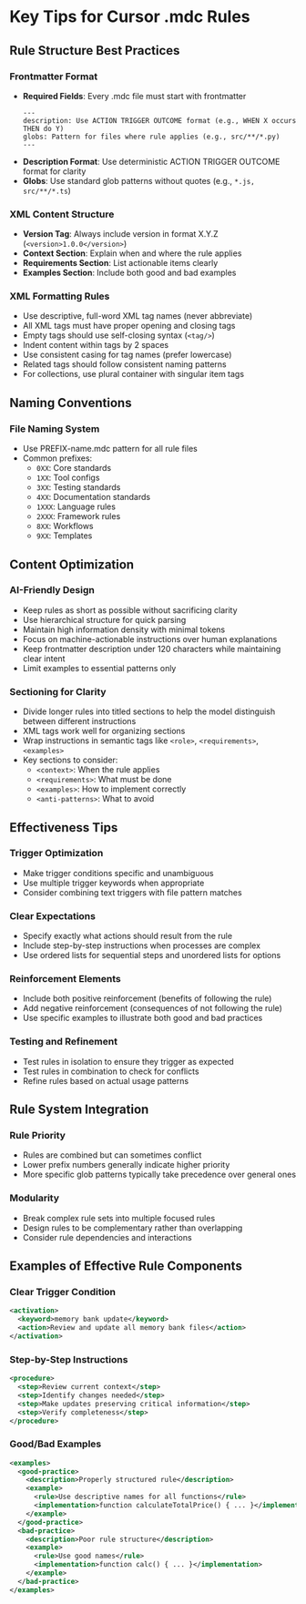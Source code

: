 # Key Tips for Cursor .mdc Rules

## Rule Structure Best Practices

### Frontmatter Format

- **Required Fields**: Every .mdc file must start with frontmatter
  ```
  ---
  description: Use ACTION TRIGGER OUTCOME format (e.g., WHEN X occurs THEN do Y)
  globs: Pattern for files where rule applies (e.g., src/**/*.py)
  ---
  ```
- **Description Format**: Use deterministic ACTION TRIGGER OUTCOME format for
  clarity
- **Globs**: Use standard glob patterns without quotes (e.g.,
  `*.js, src/**/*.ts`)

### XML Content Structure

- **Version Tag**: Always include version in format X.Y.Z
  (`<version>1.0.0</version>`)
- **Context Section**: Explain when and where the rule applies
- **Requirements Section**: List actionable items clearly
- **Examples Section**: Include both good and bad examples

### XML Formatting Rules

- Use descriptive, full-word XML tag names (never abbreviate)
- All XML tags must have proper opening and closing tags
- Empty tags should use self-closing syntax (`<tag/>`)
- Indent content within tags by 2 spaces
- Use consistent casing for tag names (prefer lowercase)
- Related tags should follow consistent naming patterns
- For collections, use plural container with singular item tags

## Naming Conventions

### File Naming System

- Use PREFIX-name.mdc pattern for all rule files
- Common prefixes:
  - `0XX`: Core standards
  - `1XX`: Tool configs
  - `3XX`: Testing standards
  - `4XX`: Documentation standards
  - `1XXX`: Language rules
  - `2XXX`: Framework rules
  - `8XX`: Workflows
  - `9XX`: Templates

## Content Optimization

### AI-Friendly Design

- Keep rules as short as possible without sacrificing clarity
- Use hierarchical structure for quick parsing
- Maintain high information density with minimal tokens
- Focus on machine-actionable instructions over human explanations
- Keep frontmatter description under 120 characters while maintaining clear
  intent
- Limit examples to essential patterns only

### Sectioning for Clarity

- Divide longer rules into titled sections to help the model distinguish between
  different instructions
- XML tags work well for organizing sections
- Wrap instructions in semantic tags like `<role>`, `<requirements>`,
  `<examples>`
- Key sections to consider:
  - `<context>`: When the rule applies
  - `<requirements>`: What must be done
  - `<examples>`: How to implement correctly
  - `<anti-patterns>`: What to avoid

## Effectiveness Tips

### Trigger Optimization

- Make trigger conditions specific and unambiguous
- Use multiple trigger keywords when appropriate
- Consider combining text triggers with file pattern matches

### Clear Expectations

- Specify exactly what actions should result from the rule
- Include step-by-step instructions when processes are complex
- Use ordered lists for sequential steps and unordered lists for options

### Reinforcement Elements

- Include both positive reinforcement (benefits of following the rule)
- Add negative reinforcement (consequences of not following the rule)
- Use specific examples to illustrate both good and bad practices

### Testing and Refinement

- Test rules in isolation to ensure they trigger as expected
- Test rules in combination to check for conflicts
- Refine rules based on actual usage patterns

## Rule System Integration

### Rule Priority

- Rules are combined but can sometimes conflict
- Lower prefix numbers generally indicate higher priority
- More specific glob patterns typically take precedence over general ones

### Modularity

- Break complex rule sets into multiple focused rules
- Design rules to be complementary rather than overlapping
- Consider rule dependencies and interactions

## Examples of Effective Rule Components

### Clear Trigger Condition

```xml
<activation>
  <keyword>memory bank update</keyword>
  <action>Review and update all memory bank files</action>
</activation>
```

### Step-by-Step Instructions

```xml
<procedure>
  <step>Review current context</step>
  <step>Identify changes needed</step>
  <step>Make updates preserving critical information</step>
  <step>Verify completeness</step>
</procedure>
```

### Good/Bad Examples

```xml
<examples>
  <good-practice>
    <description>Properly structured rule</description>
    <example>
      <rule>Use descriptive names for all functions</rule>
      <implementation>function calculateTotalPrice() { ... }</implementation>
    </example>
  </good-practice>
  <bad-practice>
    <description>Poor rule structure</description>
    <example>
      <rule>Use good names</rule>
      <implementation>function calc() { ... }</implementation>
    </example>
  </bad-practice>
</examples>
```
